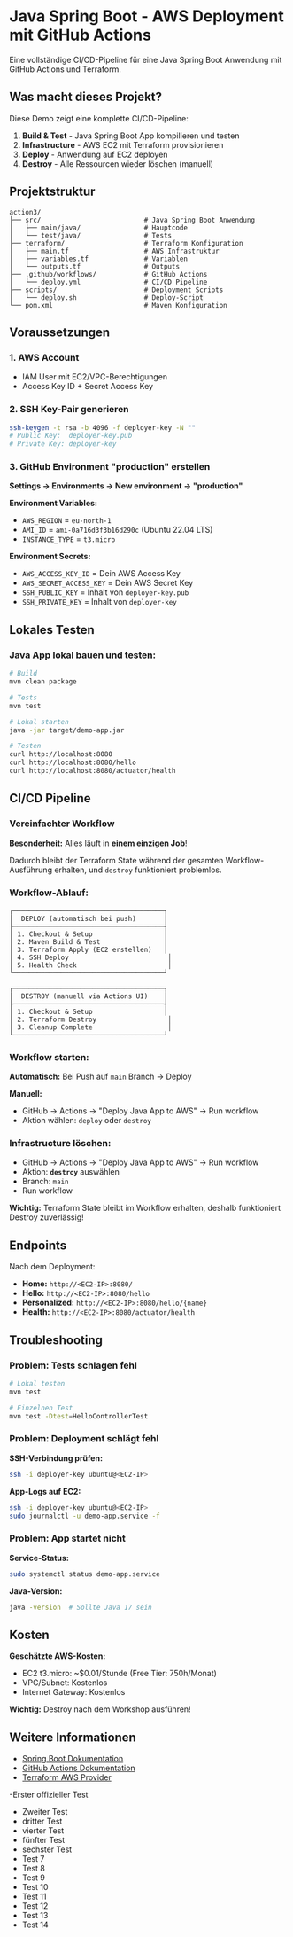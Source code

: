 # Java Spring Boot - AWS Deployment mit GitHub Actions

Eine vollständige CI/CD-Pipeline für eine Java Spring Boot Anwendung mit GitHub Actions und Terraform.

## Was macht dieses Projekt?

Diese Demo zeigt eine komplette CI/CD-Pipeline:

1. **Build & Test** - Java Spring Boot App kompilieren und testen
2. **Infrastructure** - AWS EC2 mit Terraform provisionieren
3. **Deploy** - Anwendung auf EC2 deployen
4. **Destroy** - Alle Ressourcen wieder löschen (manuell)

## Projektstruktur

```
action3/
├── src/                          # Java Spring Boot Anwendung
│   ├── main/java/                # Hauptcode
│   └── test/java/                # Tests
├── terraform/                    # Terraform Konfiguration
│   ├── main.tf                   # AWS Infrastruktur
│   ├── variables.tf              # Variablen
│   └── outputs.tf                # Outputs
├── .github/workflows/            # GitHub Actions
│   └── deploy.yml                # CI/CD Pipeline
├── scripts/                      # Deployment Scripts
│   └── deploy.sh                 # Deploy-Script
└── pom.xml                       # Maven Konfiguration
```

## Voraussetzungen

### 1. AWS Account
- IAM User mit EC2/VPC-Berechtigungen
- Access Key ID + Secret Access Key

### 2. SSH Key-Pair generieren

```bash
ssh-keygen -t rsa -b 4096 -f deployer-key -N ""
# Public Key:  deployer-key.pub
# Private Key: deployer-key
```

### 3. GitHub Environment "production" erstellen

**Settings → Environments → New environment → "production"**

**Environment Variables:**
- `AWS_REGION` = `eu-north-1`
- `AMI_ID` = `ami-0a716d3f3b16d290c` (Ubuntu 22.04 LTS)
- `INSTANCE_TYPE` = `t3.micro`

**Environment Secrets:**
- `AWS_ACCESS_KEY_ID` = Dein AWS Access Key
- `AWS_SECRET_ACCESS_KEY` = Dein AWS Secret Key
- `SSH_PUBLIC_KEY` = Inhalt von `deployer-key.pub`
- `SSH_PRIVATE_KEY` = Inhalt von `deployer-key`

## Lokales Testen

### Java App lokal bauen und testen:

```bash
# Build
mvn clean package

# Tests
mvn test

# Lokal starten
java -jar target/demo-app.jar

# Testen
curl http://localhost:8080
curl http://localhost:8080/hello
curl http://localhost:8080/actuator/health
```

## CI/CD Pipeline

### Vereinfachter Workflow

**Besonderheit:** Alles läuft in **einem einzigen Job**!

Dadurch bleibt der Terraform State während der gesamten Workflow-Ausführung erhalten, und `destroy` funktioniert problemlos.

### Workflow-Ablauf:

```
┌──────────────────────────────────────┐
│  DEPLOY (automatisch bei push)       │
├──────────────────────────────────────┤
│ 1. Checkout & Setup                  │
│ 2. Maven Build & Test                │
│ 3. Terraform Apply (EC2 erstellen)   │
│ 4. SSH Deploy                         │
│ 5. Health Check                       │
└──────────────────────────────────────┘

┌──────────────────────────────────────┐
│  DESTROY (manuell via Actions UI)    │
├──────────────────────────────────────┤
│ 1. Checkout & Setup                  │
│ 2. Terraform Destroy                  │
│ 3. Cleanup Complete                   │
└──────────────────────────────────────┘
```

### Workflow starten:

**Automatisch:** Bei Push auf `main` Branch → Deploy

**Manuell:**
- GitHub → Actions → "Deploy Java App to AWS" → Run workflow
- Aktion wählen: `deploy` oder `destroy`

### Infrastructure löschen:

- GitHub → Actions → "Deploy Java App to AWS" → Run workflow
- Aktion: **`destroy`** auswählen
- Branch: `main`
- Run workflow

**Wichtig:** Terraform State bleibt im Workflow erhalten, deshalb funktioniert Destroy zuverlässig!

## Endpoints

Nach dem Deployment:

- **Home:** `http://<EC2-IP>:8080/`
- **Hello:** `http://<EC2-IP>:8080/hello`
- **Personalized:** `http://<EC2-IP>:8080/hello/{name}`
- **Health:** `http://<EC2-IP>:8080/actuator/health`

## Troubleshooting

### Problem: Tests schlagen fehl

```bash
# Lokal testen
mvn test

# Einzelnen Test
mvn test -Dtest=HelloControllerTest
```

### Problem: Deployment schlägt fehl

**SSH-Verbindung prüfen:**
```bash
ssh -i deployer-key ubuntu@<EC2-IP>
```

**App-Logs auf EC2:**
```bash
ssh -i deployer-key ubuntu@<EC2-IP>
sudo journalctl -u demo-app.service -f
```

### Problem: App startet nicht

**Service-Status:**
```bash
sudo systemctl status demo-app.service
```

**Java-Version:**
```bash
java -version  # Sollte Java 17 sein
```

## Kosten

**Geschätzte AWS-Kosten:**
- EC2 t3.micro: ~$0.01/Stunde (Free Tier: 750h/Monat)
- VPC/Subnet: Kostenlos
- Internet Gateway: Kostenlos

**Wichtig:** Destroy nach dem Workshop ausführen!

## Weitere Informationen

- [Spring Boot Dokumentation](https://spring.io/projects/spring-boot)
- [GitHub Actions Dokumentation](https://docs.github.com/en/actions)
- [Terraform AWS Provider](https://registry.terraform.io/providers/hashicorp/aws/latest/docs)

-Erster offizieller Test
- Zweiter Test
- dritter Test
- vierter Test
- fünfter Test
- sechster Test
- Test 7
- Test 8
- Test 9
- Test 10
- Test 11
- Test 12
- Test 13
- Test 14